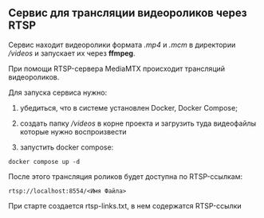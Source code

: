 ﻿## Сервис для трансляции видеороликов через RTSP

Сервис находит видеоролики формата _.mp4_ и _.mcm_ в директории _/videos_ и запускает их через **ffmpeg**.

При помощи RTSP-сервера MediaMTX происходит трансляций видеороликов.

Для запуска сервиса нужно:

1. убедиться, что в системе установлен Docker, Docker Compose;

2. создать папку _/videos_ в корне проекта и загрузить туда видеофайлы которые нужно воспроизвести

3. запустить docker compose:
```
docker compose up -d
```

После этого трансляция роликов будет доступна по RTSP-ссылкам:
```
rtsp://localhost:8554/<Имя Файла>
```
При старте создается rtsp-links.txt, в нем содержатся RTSP-ссылки 